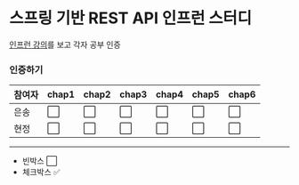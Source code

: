 # 스프링 기반 REST API 인프런 스터디
[인프런 강의](https://www.inflearn.com/course/spring_rest-api/dashboard)를 보고 각자 공부 인증

### 인증하기 
|참여자|chap1|chap2|chap3|chap4|chap5|chap6|
| ------ | ------ | ------ | ------ | ------ | ------ | ------ |
|은송| :white_large_square: | :white_large_square:| :white_large_square: | :white_large_square: | :white_large_square: | :white_large_square: |
|현정| :white_large_square: | :white_large_square:| :white_large_square: | :white_large_square:|:white_large_square: |:white_large_square: |

---
* 빈박스 :white_large_square:
* 체크박스 :white_check_mark:
